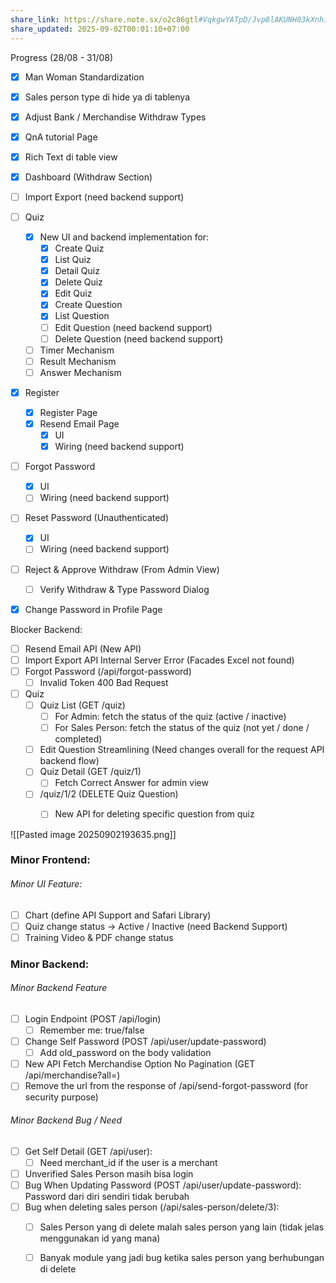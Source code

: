```yaml
---
share_link: https://share.note.sx/o2c86gtl#VqkgwYATpD/Jvp8lAKUNH03kXnhiH8ILwsXABZ1wJNM
share_updated: 2025-09-02T00:01:10+07:00
---
```

Progress (28/08 - 31/08)
- [x] Man Woman Standardization
- [x] Sales person type di hide ya di tablenya
- [x] Adjust Bank / Merchandise Withdraw Types
- [x] QnA tutorial Page
- [x] Rich Text di table view
- [x] Dashboard (Withdraw Section)
- [ ] Import Export (need backend support)
- [ ] Quiz
	- [x] New UI and backend implementation for:
		- [x] Create Quiz
		- [x] List Quiz
		- [x] Detail Quiz
		- [x] Delete Quiz
		- [x] Edit Quiz
		- [x] Create Question
		- [x] List Question
		- [ ] Edit Question (need backend support)
		- [ ] Delete Question (need backend support)
	- [ ] Timer Mechanism
	- [ ] Result Mechanism     
	- [ ] Answer Mechanism
- [x] Register
	- [x] Register Page
	- [x] Resend Email Page
		- [x] UI
		- [x] Wiring (need backend support)
- [ ] Forgot Password
	- [x] UI
	- [ ] Wiring (need backend support)
- [ ] Reset Password (Unauthenticated)
	- [x] UI
	- [ ] Wiring (need backend support)
- [ ] Reject & Approve Withdraw (From Admin View)
	- [ ] Verify Withdraw & Type Password Dialog
- [x] Change Password in Profile Page


Blocker Backend:
- [ ] Resend Email API (New API)
- [ ] Import Export API Internal Server Error (Facades Excel not found)
- [ ] Forgot Password (/api/forgot-password)
	- [ ] Invalid Token 400 Bad Request
- [ ] Quiz
	- [ ] Quiz List (GET /quiz)
		- [ ] For Admin: fetch the status of the quiz (active / inactive)
		- [ ] For Sales Person: fetch the status of the quiz (not yet / done / completed)
	- [ ] Edit Question Streamlining (Need changes overall for the request API backend flow)
	- [ ] Quiz Detail (GET /quiz/1)
		- [ ] Fetch Correct Answer for admin view
	- [ ] /quiz/1/2 (DELETE Quiz Question)
		- [ ] New API for deleting specific question from quiz


![[Pasted image 20250902193635.png]]


### Minor Frontend:
###### Minor UI Feature:
- [ ] Chart (define API Support and Safari Library)
- [ ] Quiz change status → Active / Inactive (need Backend Support)
- [ ] Training Video & PDF change status

### Minor Backend:
###### Minor Backend Feature
- [ ] Login Endpoint (POST /api/login)
	- [ ] Remember me: true/false 
- [ ] Change Self Password (POST /api/user/update-password)
	- [ ] Add old_password on the body validation
- [ ] New API Fetch Merchandise Option No Pagination (GET /api/merchandise?all=)
- [ ] Remove the url from the response of /api/send-forgot-password (for security purpose)
###### Minor Backend Bug / Need
- [ ] Get Self Detail (GET /api/user):
	- [ ] Need merchant_id if the user is a merchant
- [ ] Unverified Sales Person masih bisa login
- [ ] Bug When Updating Password (POST /api/user/update-password): Password dari diri sendiri tidak berubah
- [ ] Bug when deleting sales person (/api/sales-person/delete/3): 
	- [ ] Sales Person yang di delete malah sales person yang lain (tidak jelas menggunakan id yang mana)
	- [ ] Banyak module yang jadi bug ketika sales person yang berhubungan di delete 


